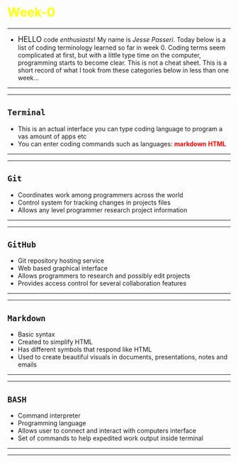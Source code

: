 # <span style="color:yellow">Week-0

---

* <span style="font-size:larger;">HELLO</span> code _enthusiasts_! My name is _Jesse Passeri_. Today below is a list of coding terminology learned so far in week 0. Coding terms seem complicated at first, but with a little type time on the computer, programming starts to become clear. This is not a cheat sheet. This is a short record of what I took from these categories below in less than one week...

---
---

## `Terminal`

* This is an actual interface you can type coding language to program a vas amount of apps etc
* You can enter coding commands such as languages:
<span style="color:red">**markdown** **HTML** 

---
---

## `Git`

* Coordinates work among programmers across the world
* Control system for tracking changes in projects files
* Allows any level programmer research project information

---
---

## `GitHub`

* Git repository hosting service
* Web based graphical interface
* Allows programmers to research and possibly edit projects
* Provides access control for several collaboration features

---
---

## `Markdown`

* Basic syntax
* Created to simplify HTML
* Has different symbols that respond like HTML
* Used to create beautiful visuals in documents, presentations, notes and emails

---
---

## `BASH`

* Command interpreter
* Programming language
* Allows user to connect and interact with computers interface
* Set of commands to help expedited work output inside terminal

---
---

